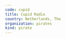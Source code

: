 ```yaml
---
code: cupid
title: Cupid Radio
country: Netherlands, The
organization: pirates
kind: pirate
---
```

